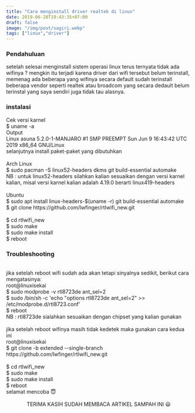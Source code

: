 ```yaml
---
title: "Cara menginstall driver realtek di linux"
date: 2019-06-28T19:43:35+07:00
draft: false
image: "/img/post/sagiri.webp"
tags: ["linux","driver"]
---
```

<h3>Pendahuluan</h3>
setelah selesai menginstall sistem operasi linux terus ternyata tidak ada wifinya ? mengkin itu terjadi karena driver dari wifi tersebut belum terinstall, memenag ada beberapa yang wifinya secara default sudah terinstall beberapa vendor seperti realtek atau broadcom yang secara dedault belum terinstal yang saya sendiri juga tidak tau alasnya.
<h3>instalasi</h3>
<article class="message is-grey">
<div class="message-header">Cek versi karnel</div>
<div class="message-body">
$ uname -a
</div>
</article>
<article class="message is-grey">
<div class="message-header">Output</div>
<div class="message-body">
Linux asuna 5.2.0-1-MANJARO #1 SMP PREEMPT Sun Jun 9 16:43:42 UTC 2019 x86_64 GNU/Linux
</div>
</article>
selanjutnya install paket-paket yang dibutuhkan
<br/>
<br/>
<article class="message is-grey">
<div class="message-header">Arch Linux</div>
<div class="message-body">
$ sudo pacman -S linux52-headers dkms git build-essential automake
</div>
</article>
NB : untuk linux52-headers silahkan kalian sesuaikan dengan versi karnel kalian, misal versi karnel kalian adalah 4.19.0 berarti linux419-headers
<br/>
<br/>
<article class="message is-grey">
<div class="message-header">Ubuntu</div>
<div class="message-body">
$ sudo apt install linux-headers-$(uname -r) git build-essential automake
<br/>
<div class="break">
$ git clone https://github.com/lwfinger/rtlwifi_new.git
</div>
<br/>
$ cd rtlwifi_new
<br/>
$ sudo make
<br/>
$ sudo make install
<br/>
$ reboot
</div>
</article>
<h3>Troubleshooting</h3>
<br/>
jika setelah reboot wifi sudah ada akan tetapi sinyalnya sedikit, berikut cara mengatasinya:
<br/>
<article class="message is-grey">
<div class="message-header">root@linuxisekai</div>
<div class="message-body">
$ sudo modprobe -v rtl8723de ant_sel=2
<br/>
$ sudo /bin/sh -c 'echo "options rtl8723de ant_sel=2" >> /etc/modprobe.d/rtl8723.conf'
<br/>
$ reboot
</div>
</article>
NB : rtl8723de sialahkan sesuaikan dengan chipset yang kalian gunakan
<br/>
<br/>
jika setelah reboot wifinya masih tidak kedetek maka gunakan cara kedua ini
<article class="message is-grey">
<div class="message-header">root@linuxisekai</div>
<div class="message-body">
<div class="break">
$ git clone -b extended --single-branch https://github.com/lwfinger/rtlwifi_new.git
</div>
<br/>
$ cd rtlwifi_new
<br/>
$ sudo make
<br/>
$ sudo make install
<br/>
$ reboot
</div>
</article>
selamat mencoba 😇
<br/>
<br/>
<center>
 TERIMA KASIH SUDAH MEMBACA ARTIKEL SAMPAH INI 😃
 </center>

